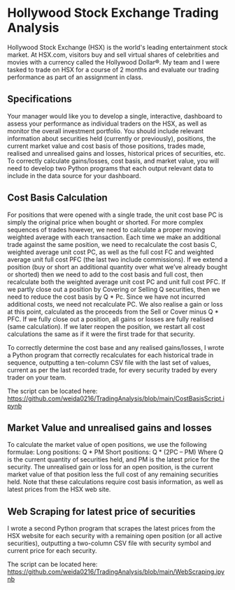 # Hollywood Stock Exchange Trading Analysis

Hollywood Stock Exchange (HSX) is the world's leading entertainment stock market. At HSX.com, 
visitors buy and sell virtual shares of celebrities and movies with a currency called the Hollywood Dollar®. 
My team and I were tasked to trade on HSX for a course of 2 months and evaluate our trading performance as part of an assignment in class. 

## Specifications
Your manager would like you to develop a single, interactive, dashboard to assess your performance 
as individual traders on the HSX, as well as monitor the overall investment portfolio. 
You should include relevant information about securities held (currently or previously), positions, the 
current market value and cost basis of those positions, trades made, realised and unrealised gains and 
losses, historical prices of securities, etc. 
To correctly calculate gains/losses, cost basis, and market value, you will need to develop two Python 
programs that each output relevant data to include in the data source for your dashboard. 

## Cost Basis Calculation

For positions that were opened with a single trade, the unit cost base PC is simply the original price 
when bought or shorted. For more complex sequences of trades however, we need to calculate a 
proper moving weighted average with each transaction. 
Each time we make an additional trade against the same position, we need to recalculate the cost 
basis C, weighted average unit cost PC, as well as the full cost FC and weighted average unit full cost 
PFC (the last two include commissions). 
If we extend a position (buy or short an additional quantity over what we’ve already bought or 
shorted) then we need to add to the cost basis and full cost, then recalculate both the weighted 
average unit cost PC and unit full cost PFC. 
If we partly close out a position by Covering or Selling Q securities, then we need to reduce the cost 
basis by Q * Pc. Since we have not incurred additional costs, we need not recalculate PC. We also 
realise a gain or loss at this point, calculated as the proceeds from the Sell or Cover minus Q * PFC. 
If we fully close out a position, all gains or losses are fully realised (same calculation). 
If we later reopen the position, we restart all cost calculations the same as if it were the first trade for 
that security. 

To correctly determine the cost base and any realised gains/losses, I wrote a 
Python program that correctly recalculates for each historical trade in sequence, outputting a 
ten-column CSV file with the last set of values, current as per the last recorded trade, for every 
security traded by every trader on your team. 

The script can be located here: https://github.com/weida0216/TradingAnalysis/blob/main/CostBasisScript.ipynb

## Market Value and unrealised gains and losses

To calculate the market value of open positions, we use the following formulae: 
Long positions: Q * PM 
Short positions: Q * (2PC – PM) 
Where Q is the current quantity of securities held, and PM is the latest price for the security. 
The unrealised gain or loss for an open position, is the current market value of that position less the 
full cost of any remaining securities held. Note that these calculations require cost basis information, 
as well as latest prices from the HSX web site. 

## Web Scraping for latest price of securities

I wrote a second Python program that scrapes the latest prices from the HSX 
website for each security with a remaining open position (or all active securities), outputting a 
two-column CSV file with security symbol and current price for each security. 

The script can be located here: 
https://github.com/weida0216/TradingAnalysis/blob/main/WebScraping.ipynb

